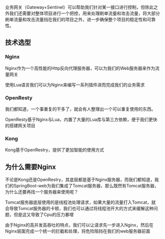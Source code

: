 
业务网关（Gateway+Sentinel）可以帮助我们针对某一接口进行控制，但除此之外我们还需要对整体项目进行一个把控，用来处理刷单流量和攻击流量，将大部分刷单流量和攻击流量挡在我们的项目之外，进一步确保整个项目的稳定性和可靠性。

## 技术选型

### Nginx

Nginx作为一个高性能的Http反向代理服务器，可以为我们的Web服务器来作为流量网关

使用Lua语言我们可以为Nginx来编写一系列插件进而完成我们的业务需求

### OpenResty

我们都知道，一个事重复的干多了，就会有人整理出一个可以重复使用的东西。

OpenResty基于Nginx与Lua，内置了大量的Lua库与第三方依赖，便于我们更快的搭建网关项目

### Kong

Kong基于OpenRestry，提供了更加智能的使用方式

## 为什么需要Nginx

不论是Kong还是OpenRestry，其底层都是基于Nginx服务器，而我们都知道，我们的SpringBoot-web为我们集成了Tomcat服务器，那么既然有Tomcat服务器，为什么还要再找一个服务器来使用呢？

Tomcat服务器底层使用的是线程池处理请求，如果大量的流量打入Tomcat，就会导致Tomcat服务器的卡顿，我们也可以通过将线程池开大的方式来缓解这种问题，但是这又导致了Cpu的压力暴增

由于Nginx的高并发高吞吐的特点，我们可以让请求先一步进入Nginx，然后在Nginx层面完成一个统一的拦截和处理，将危险阻挡在我们的web服务器前面


